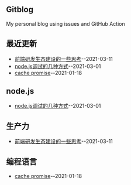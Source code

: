## Gitblog
My personal blog using issues and GitHub Action
## 最近更新
- [前端研发生态建设的一些思考](https://github.com/simplefeel/blog/issues/3)--2021-03-11
- [node.js调试的几种方式](https://github.com/simplefeel/blog/issues/2)--2021-03-01
- [cache promise](https://github.com/simplefeel/blog/issues/1)--2021-01-18
## node.js
- [node.js调试的几种方式](https://github.com/simplefeel/blog/issues/2)--2021-03-01
## 生产力
- [前端研发生态建设的一些思考](https://github.com/simplefeel/blog/issues/3)--2021-03-11
## 编程语言
- [cache promise](https://github.com/simplefeel/blog/issues/1)--2021-01-18
